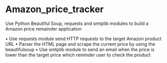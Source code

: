 # Amazon_price_tracker
Use Python Beautiful Soup, requests and smtplib modules to build a Amazon price remainder application

• Use requests module send HTTP requests to the target Amazon product URL
• Parser the HTML page and scrape the current price by using the beautifulsoup
• Use smtplib module to send an email when the price is lower than the target price which reminder
user to check the product
